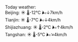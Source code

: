 Today weather:  
Beijing: ☀️   🌡️-12°C 🌬️↓7km/h  
Tianjin: ☀️   🌡️-7°C 🌬️↓4km/h  
Shijiazhuang: ☀️   🌡️-2°C 🌬️↑4km/h  
Tangshan: ☀️   🌡️-5°C 🌬️↘4km/h  
